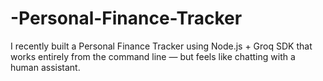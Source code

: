 # -Personal-Finance-Tracker
I recently built a Personal Finance Tracker using Node.js + Groq SDK that works entirely from the command line — but feels like chatting with a human assistant.
